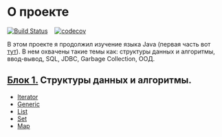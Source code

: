 # О проекте
[![Build Status](https://travis-ci.org/ReyBos/job4j_design.svg?branch=master)](https://travis-ci.org/ReyBos/job4j_design) &nbsp;&nbsp;
[![codecov](https://codecov.io/gh/ReyBos/job4j_design/branch/master/graph/badge.svg?token=ZNZ2AR42J3)](https://codecov.io/gh/ReyBos/job4j_design)
<p>В этом проекте я продолжил изучение языка Java (первая часть вот <a href="https://github.com/ReyBos/job4j_elementary">тут</a>). В нем охвачены такие темы как: 
cтруктуры данных и алгоритмы, ввод-вывод, SQL, JDBC, Garbage Collection, ООД.</p>
<h2><a href="https://github.com/ReyBos/job4j_design/tree/master/chapter_001">Блок 1.</a> Структуры данных и алгоритмы.</h2>
<ul>
  <li><a href="https://github.com/ReyBos/job4j_design/tree/master/chapter_001/src/main/java/ru/job4j/it">Iterator</a></li>
  <li><a href="https://github.com/ReyBos/job4j_design/tree/master/chapter_001/src/main/java/ru/job4j/generics">Generic</a></li>
  <li><a href="https://github.com/ReyBos/job4j_design/tree/master/chapter_001/src/main/java/ru/job4j/collection">List</a></li>
  <li><a href="https://github.com/ReyBos/job4j_design/blob/master/chapter_001/src/main/java/ru/job4j/collection/SimpleSet.java">Set</a></li>
  <li><a href="https://github.com/ReyBos/job4j_design/blob/master/chapter_001/src/main/java/ru/job4j/hash">Map</a></li>
</ul>
